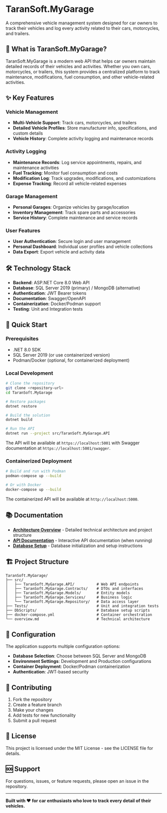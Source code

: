 # TaranSoft.MyGarage

A comprehensive vehicle management system designed for car owners to track their vehicles and log every activity related to their cars, motorcycles, and trailers.

## 🚗 What is TaranSoft.MyGarage?

TaranSoft.MyGarage is a modern web API that helps car owners maintain detailed records of their vehicles and activities. Whether you own cars, motorcycles, or trailers, this system provides a centralized platform to track maintenance, modifications, fuel consumption, and other vehicle-related activities.

## ✨ Key Features

### Vehicle Management
- **Multi-Vehicle Support**: Track cars, motorcycles, and trailers
- **Detailed Vehicle Profiles**: Store manufacturer info, specifications, and custom details
- **Vehicle History**: Complete activity logging and maintenance records

### Activity Logging
- **Maintenance Records**: Log service appointments, repairs, and maintenance activities
- **Fuel Tracking**: Monitor fuel consumption and costs
- **Modification Log**: Track upgrades, modifications, and customizations
- **Expense Tracking**: Record all vehicle-related expenses

### Garage Management
- **Personal Garages**: Organize vehicles by garage/location
- **Inventory Management**: Track spare parts and accessories
- **Service History**: Complete maintenance and service records

### User Features
- **User Authentication**: Secure login and user management
- **Personal Dashboard**: Individual user profiles and vehicle collections
- **Data Export**: Export vehicle and activity data

## 🛠 Technology Stack

- **Backend**: ASP.NET Core 8.0 Web API
- **Database**: SQL Server 2019 (primary) / MongoDB (alternative)
- **Authentication**: JWT Bearer tokens
- **Documentation**: Swagger/OpenAPI
- **Containerization**: Docker/Podman support
- **Testing**: Unit and Integration tests

## 🚀 Quick Start

### Prerequisites
- .NET 8.0 SDK
- SQL Server 2019 (or use containerized version)
- Podman/Docker (optional, for containerized deployment)

### Local Development
```bash
# Clone the repository
git clone <repository-url>
cd TaranSoft.MyGarage

# Restore packages
dotnet restore

# Build the solution
dotnet build

# Run the API
dotnet run --project src/TaranSoft.MyGarage.API
```

The API will be available at `https://localhost:5001` with Swagger documentation at `https://localhost:5001/swagger`.

### Containerized Deployment
```bash
# Build and run with Podman
podman-compose up --build

# Or with Docker
docker-compose up --build
```

The containerized API will be available at `http://localhost:5000`.

## 📚 Documentation

- **[Architecture Overview](overview.md)** - Detailed technical architecture and project structure
- **[API Documentation](https://localhost:5001/swagger)** - Interactive API documentation (when running)
- **[Database Setup](DbScripts/README.md)** - Database initialization and setup instructions

## 🏗 Project Structure

```
TaranSoft.MyGarage/
├── src/
│   ├── TaranSoft.MyGarage.API/          # Web API endpoints
│   ├── TaranSoft.MyGarage.Contracts/    # DTOs and interfaces
│   ├── TaranSoft.MyGarage.Models/       # Entity models
│   ├── TaranSoft.MyGarage.Services/     # Business logic
│   └── TaranSoft.MyGarage.Repository/   # Data access layer
├── Tests/                               # Unit and integration tests
├── DbScripts/                           # Database setup scripts
├── docker-compose.yml                   # Container orchestration
└── overview.md                          # Technical architecture
```

## 🔧 Configuration

The application supports multiple configuration options:

- **Database Selection**: Choose between SQL Server and MongoDB
- **Environment Settings**: Development and Production configurations
- **Container Deployment**: Docker/Podman containerization
- **Authentication**: JWT-based security

## 🤝 Contributing

1. Fork the repository
2. Create a feature branch
3. Make your changes
4. Add tests for new functionality
5. Submit a pull request

## 📄 License

This project is licensed under the MIT License - see the LICENSE file for details.

## 🆘 Support

For questions, issues, or feature requests, please open an issue in the repository.

---

**Built with ❤️ for car enthusiasts who love to track every detail of their vehicles.**